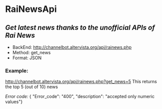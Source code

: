 # RaiNewsApi 
## _Get latest news thanks to the unofficial APIs of Rai News_

* BackEnd: http://channelbot.altervista.org/api/rainews.php
* Method: get_news
* Format: JSON

### Example:
http://channelbot.altervista.org/api/rainews.php?get_news=5
This returns the top 5 (out of 10) news

*Error code:*
{ "Error_code": "400", "description": "accepted only numeric values"}
